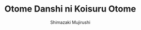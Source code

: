 --- 
slug: "otome-danshi-ni-koisuru-otome"
title: "Otome Danshi ni Koisuru Otome"
publishdate: "2018-12-13"
src: "https://365manga.net/manga/otome-danshi-ni-koisuru-otome"
author: "Shimazaki Mujirushi"
image: "https://data.365manga.net/images/thumbnails/32788-otome-danshi-ni-koisuru-otome.jpg"
tags: ["Comedy","Romance","School life","Shoujo","Shoujo ai"]
chapters: ["Vol.3 Chapter 349: See Ya At School ","Vol.3 Chapter 348: Is This The Starting Line? ","Vol.3 Chapter 347: I'm Sorry ","Vol.3 Chapter 346: Would You... ","Vol.3 Chapter 345: Are You Upset? ","Vol.3 Chapter 344: I Just Couldn't Say It ","Vol.3 Chapter 343: Another Reason ","Vol.3 Chapter 342: Tasting Before Opening ","Vol.3 Chapter 341: New Menu ","Vol.3 Chapter 340: It's A Shame ","Vol.3 Chapter 339: Track And Field Event ","Vol.3 Chapter 338: The Shape Of Love ","Vol.3 Chapter 337: I've Been Thinking Of Saying It ","Vol.3 Chapter 336: Don't Leave ","Vol.3 Chapter 335: Don't Complicate Things ","Vol.3 Chapter 334: What Really Matters ","Chapter 333: In Order To Be Myself ","Chapter 332: Not Always The Case ","Chapter 331: Refute Denial ","Chapter 330: I'm Surprised"," But... ","Chapter 329: Found Out? ","Chapter 328: Handing Out Tissues ","Chapter 327: It's Complicated ","Chapter 326: Lil Crybaby ","Chapter 325: Do You Know Each Other? ","Chapter 324: Playful Devil ","Chapter 323: Enemy In Sight ","Chapter 322: Say It Now! ","Chapter 321: That Strength ","Chapter 320: I Like That Character ","Chapter 319: Alone In The Library ","Chapter 318: Mixed Feelings ","Chapter 317: Comittee Work ","Chapter 316: Changing Classes ","Chapter 315: I Can't Keep Going On Like This ","Chapter 314: Kei"," Yuuki"," And Kei ","Chapter 313: What Was Our Relationship Like Again? ","Chapter 312: What Did You Do Over The Break? ","Chapter 311: New School Year ","Chapter 310: Fighting's No Good ","Chapter 309: I Can’t Let It Go ","Chapter 308: Whether Or Not You Change ","Chapter 307: The One That Changed Her ","Chapter 306: Someone You Must Protect ","Chapter 305: The Changing Me ","Chapter 304: At This Rate ","Chapter 303: Confession ","Chapter 302: Boys' Talk ","Chapter 301: Or At Least Adopt Me ","Chapter 300: Start With Whisking ","Chapter 299: What He Wants To Eat ","Chapter 298: That's Not Food ","Chapter 297: Local News ","Chapter 296: Local News ","Chapter 295: Blockhead ","Chapter 294: Should've Said Something Earlier ","Chapter 293: Did You Forget To Say Something? ","Chapter 292: In The Words Of My Boss ","Chapter 291: We're Just Acquantainces ","Chapter 290: They Did Their Best ","Chapter 289: From Then On ","Chapter 288: Accidental Memories ","Chapter 287: Don't Cry ","Chapter 286: Calm Down ","Chapter 285: Don't Look At Me! ","Chapter 284: Trouble ","Chapter 283: At That Time"," I... ","Chapter 282: One Step Forward ","Chapter 281: That's... ","Chapter 280: That's All ","Chapter 279: Let's Ride The Ferris Wheel ","Chapter 278: About Earlier... ","Chapter 277: Near Miss ","Chapter 276: Pray For Good Luck ","Chapter 275: Can't Remember ","Chapter 274: An Expression I've Never Seen ","Chapter 273: Don't Touch Her ","Chapter 272: Don't Just Get Used To It ","Chapter 271: Harsh Words ","Chapter 270: Cutting ","Chapter 269: Various Expression ","Chapter 268: You're Not Scared? ","Chapter 267: Off In Wonderland...? ","Chapter 266: The Two Going Out ","Chapter 265: Pigeons! ","Chapter 264: The Tormented Brother ","Chapter 263: After That Day ","Chapter 262: He Changed"," Right? ","Chapter 261: The Meddlesome Sister ","Chapter 260: The One Having The Most Fun After All ","Chapter 259: Since I'm Your Bodyguard ","Chapter 258: Nothing Else To Say ","Chapter 257 ","Chapter 256: The Jitters ","Chapter 255: A Popular Spot ","Chapter 254: There's No Rush ","Chapter 253 ","Chapter 252: In Front Of The Park ","Chapter 251: The Plan For The Day After Tomorrow ","Chapter 250: Pointing The Finger Of Suspicion ","Chapter 249: Sharp"," But Dull ","Chapter 248: Was I Wrong? ","Chapter 247: Should I Not Have Said It? ","Chapter 246: Someone To Consult ","Chapter 245: Not In My Skill Set ","Chapter 244: Perhaps... ","Chapter 243: Skirts ","Chapter 242: The Distressed Crossdresser ","Chapter 241: Daydream ","Chapter 240: Spring ","Chapter 240.5: Volume 2: Extra ","Chapter 239: Little By Little"," But Even So... ","Chapter 238: Graduating Students ","Chapter 237: People Out Of Place ","Chapter 236: Plans For Spring Break ","Chapter 235: The Devil's Reaching Hand ","Chapter 234: Nephew ","Chapter 233: We're At School"," Cut It Out ","Chapter 232 ","Chapter 231: Library And Amusement Park ","Chapter 230: Becoming Conscious ","Chapter 229: Letter ","Chapter 228: Something Other Than Yourself ","Chapter 227: Adults Cannot Be Trusted ","Chapter 226: I’m Not Saying I Won’t Go ","Chapter 225: If You're Free ","Chapter 224: Decided Not To Rush Things ","Chapter 223: Rather Than 'love Rival' ","Chapter 222: Sorry About That ","Chapter 221: I Want You As My Wife ","Chapter 220: The Situation At The Fujieda's ","Chapter 219: Next Door ","Chapter 218: A Lovely Boy...? ","Chapter 217: First Time Being Hugged ","Chapter 216: From Now On As Well ","Chapter 215: Since I'll Protect Her ","Chapter 214: A Mother's Intuition ","Chapter 213: Circumstances ","Chapter 212: Just A Hobby ","Chapter 211: Found Out ","Chapter 210: Talk In The Meantime ","Chapter 209: The Size Is A Bit... ","Chapter 208: Mom"," Don't Come ","Chapter 207: That Maid Café ","Chapter 206: Probably A Taboo ","Chapter 205: Your Eyes Aren't Smiling ","Chapter 204: Old Habits Die Hard ","Chapter 203: Even While You're Like This ","Chapter 202: A Real Impact ","Chapter 201: Kei-sensei's Acting Lesson ","Chapter 200 ","Chapter 199: It Won't Be Easy ","Chapter 198 ","Chapter 197 ","Chapter 196 ","Chapter 195: More Importantly"," It Seems Fun ","Chapter 194: White Day Special ","Chapter 193: Pushed Too Hard ","Chapter 192: Can't Say It With This Mood ","Chapter 191: Something Essential Was Left Out ","Chapter 190: Trying My Luck ","Chapter 189: Hug ","Chapter 188: If You're Relieved ","Chapter 187: I Came To See You ","Chapter 186: You ","Chapter 185: I Want To See ","Chapter 184: I Miss You ","Chapter 183: Don't Be Impatient ","Chapter 182: A Very Good Friend ","Chapter 181: Otome Danshi Ni Koisuru Otome ","Chapter 180: Childhood Friends ","Chapter 179: I'm Not Okay ","Chapter 178:  i Didn't Notice ","Chapter 177: At The Nurse's Office ","Chapter 176: One Cup Of Her Smile ","Chapter 175: Conflict ","Chapter 174: Be Quiet In The Library ","Chapter 173: Fear ","Chapter 172: Troublesome People ","Chapter 171: Her True Smile ","Chapter 170 ","Chapter 169: A Cruel Choice ","Chapter 168: The You In The Library ","Chapter 167: Mayu Remembered Her Service Smile ","Chapter 166: Little By Little ","Chapter 165: I Get Confused Sometimes ","Chapter 164: Happy Valentine's ","Chapter 163: ‘twas The Night Before Valentine’s ","Chapter 162: Armed With A Manual ","Chapter 161: Who? ","Chapter 160: It Wasn't Really That Misleading ","Chapter 159 ","Chapter 158 ","Chapter 157 ","Chapter 156 ","Chapter 155 ","Chapter 154 ","Chapter 153 ","Chapter 152 ","Chapter 151 ","Chapter 150 ","Chapter 149 ","Chapter 148 ","Chapter 147 ","Chapter 146 ","Chapter 145 ","Chapter 144 ","Chapter 143 ","Chapter 142 ","Chapter 141 ","Chapter 140 ","Chapter 139 ","Chapter 138 ","Chapter 137 ","Chapter 136 ","Chapter 135 ","Chapter 134 ","Chapter 133 ","Chapter 132 ","Chapter 131: Sudden Proposal ","Chapter 130: Contact Unavailable ","Chapter 129: Something I Can't Say ","Chapter 128: Memories ","Chapter 127: Aware Of Her Own Weaknesses ","Chapter 126 ","Chapter 125 ","Chapter 124.5 ","Chapter 124 ","Vol.2 Chapter 123: Looking Them Both ","Chapter 123.5 ","Chapter 122 ","Chapter 121 ","Chapter 120.5: Volume 1: Extra ","Chapter 120.2 ","Chapter 120.1: Twitter Extras & Art ","Chapter 120 ","Chapter 119 ","Chapter 118: Thank You For Everything. ","Chapter 117: Finished Product ","Chapter 116: Kei's Sweets Cooking Class ","Chapter 115 ","Chapter 114: Putting The Cart Before The Horse ","Chapter 113 ","Chapter 112 ","Chapter 111 ","Chapter 110 ","Chapter 109 ","Chapter 108: Appointment ","Chapter 107: Curious ","Chapter 106: Shooting Yourself In The Foot ","Chapter 105: A Serious Problem ","Chapter 104: If You Put It That Way ","Chapter 103: Let's Go To My House ","Chapter 102: Eavesdrop ","Chapter 101: Asking Kei For A Favor ","Chapter 100 ","Chapter 99 ","Chapter 98 ","Chapter 97.1 ","Chapter 97 ","Chapter 96 ","Chapter 095: Precisely Because It's Him ","Chapter 94 ","Chapter 93 ","Chapter 92 ","Chapter 91 ","Chapter 90 ","Chapter 89 ","Chapter 88 ","Chapter 87 ","Chapter 86 ","Chapter 85 ","Chapter 84 ","Chapter 83 ","Chapter 82 ","Chapter 81 ","Chapter 80 ","Chapter 79 ","Chapter 78 ","Chapter 77 ","Chapter 76 ","Chapter 75 ","Chapter 74 ","Chapter 73 ","Chapter 72 ","Chapter 71 ","Chapter 70 ","Chapter 69 ","Chapter 68 ","Chapter 67 ","Chapter 66 ","Chapter 65 ","Chapter 64 ","Chapter 63 ","Chapter 62: Dressing Up ","Chapter 62.5: Twitter Extra 1 - Tissues ","Chapter 61 ","Chapter 60 ","Chapter 59 ","Chapter 58 ","Chapter 57 ","Chapter 56 ","Chapter 055: Becoming Aware ","Chapter 54: Boy's Talk. (part 1) ","Chapter 53: Boy's Talk. (part 1) ","Chapter 52: Don't Say It! ","Chapter 51: Best Friend's Feelings. (part 2) ","Chapter 50: Best Friend's Feelings. (part 1) ","Chapter 49: Your Smile ","Chapter 48: From The Shadows ","Chapter 47: Is That My Talent(power)? ","Chapter 46: It Moved On Its Own ","Chapter 45: A Maiden's Reactione ","Chapter 44: It's Fine As Long As You're A Girl. ","Chapter 43: Not Ready Yet~! ","Chapter 42: Where Is The Boy? ","Chapter 41: Only An Instant ","Chapter 40: Incursion ","Chapter 39: Professionalism ","Chapter 38: That's Cheating ","Chapter 37: The Path Of Crossdress ","Chapter 36: Crossdressing Applicant ","Chapter 35: Skinship Between Guys ","Chapter 34: Zero Distance. ","Chapter 33: An Unexpected Couple ","Chapter 32: A Secret Love ","Chapter 31: It's Not For Me ","Chapter 30.5: Extra - A Morning On The Train Of A Girl Who Hates Men. ","Chapter 30: Something Important ","Chapter 29: Turmoil ","Chapter 28: Could It Be Those Two Are...? ","Chapter 27: The Root Of The Problem ","Chapter 26: Damsel In Distress ","Chapter 25: Needs Further Consideration ","Chapter 24: I'm Always Watching Over You ","Chapter 23: In Plain Sight ","Chapter 22: Not Good Dealing With Men ","Chapter 21: That Would Be The Case ","Chapter 20: Bidirectional Problem ","Chapter 19: The Love In Her Eyes ","Chapter 18: Healing Power ","Chapter 17: The Strenght Of A Man ","Chapter 16: Centre Of Attention ","Chapter 15: First Day As A Bodyguard ","Chapter 14: We're Both Weird After All ","Chapter 13: As A Man ","Chapter 12: Completely Forgotten ","Chapter 11: Good Manners"," Good Friends ","Chapter 10: Your Name. ","Chapter 9: Just The Two Of Us ","Chapter 8: A Liberal Manager ","Chapter 7: A Cute Person ","Chapter 6: A Hurdle Too High ","Chapter 5: My First Love ","Chapter 4: A Man ","Chapter 3 ","Chapter 2 ","Chapter 1 ","Oneshot ","Chapter 0.2: V2 : One Shot - A Morning On The Train Of A Girl Who Hates Men."]
chapterlinks: ["https://365manga.net/otome-danshi-ni-koisuru-otome/chapter-349.html","https://365manga.net/otome-danshi-ni-koisuru-otome/chapter-348.html","https://365manga.net/otome-danshi-ni-koisuru-otome/chapter-347.html","https://365manga.net/otome-danshi-ni-koisuru-otome/chapter-346.html","https://365manga.net/otome-danshi-ni-koisuru-otome/chapter-345.html","https://365manga.net/otome-danshi-ni-koisuru-otome/chapter-344.html","https://365manga.net/otome-danshi-ni-koisuru-otome/chapter-343.html","https://365manga.net/otome-danshi-ni-koisuru-otome/chapter-342.html","https://365manga.net/otome-danshi-ni-koisuru-otome/chapter-341.html","https://365manga.net/otome-danshi-ni-koisuru-otome/chapter-340.html","https://365manga.net/otome-danshi-ni-koisuru-otome/chapter-339.html","https://365manga.net/otome-danshi-ni-koisuru-otome/chapter-338.html","https://365manga.net/otome-danshi-ni-koisuru-otome/chapter-337.html","https://365manga.net/otome-danshi-ni-koisuru-otome/chapter-336.html","https://365manga.net/otome-danshi-ni-koisuru-otome/chapter-335.html","https://365manga.net/otome-danshi-ni-koisuru-otome/chapter-334.html","https://365manga.net/otome-danshi-ni-koisuru-otome/chapter-333.html","https://365manga.net/otome-danshi-ni-koisuru-otome/chapter-332.html","https://365manga.net/otome-danshi-ni-koisuru-otome/chapter-331.html","https://365manga.net/otome-danshi-ni-koisuru-otome/chapter-330.html","https://365manga.net/otome-danshi-ni-koisuru-otome/chapter-329.html","https://365manga.net/otome-danshi-ni-koisuru-otome/chapter-328.html","https://365manga.net/otome-danshi-ni-koisuru-otome/chapter-327.html","https://365manga.net/otome-danshi-ni-koisuru-otome/chapter-326.html","https://365manga.net/otome-danshi-ni-koisuru-otome/chapter-325.html","https://365manga.net/otome-danshi-ni-koisuru-otome/chapter-324.html","https://365manga.net/otome-danshi-ni-koisuru-otome/chapter-323.html","https://365manga.net/otome-danshi-ni-koisuru-otome/chapter-322.html","https://365manga.net/otome-danshi-ni-koisuru-otome/chapter-321.html","https://365manga.net/otome-danshi-ni-koisuru-otome/chapter-320.html","https://365manga.net/otome-danshi-ni-koisuru-otome/chapter-319.html","https://365manga.net/otome-danshi-ni-koisuru-otome/chapter-318.html","https://365manga.net/otome-danshi-ni-koisuru-otome/chapter-317.html","https://365manga.net/otome-danshi-ni-koisuru-otome/chapter-316.html","https://365manga.net/otome-danshi-ni-koisuru-otome/chapter-315.html","https://365manga.net/otome-danshi-ni-koisuru-otome/chapter-314.html","https://365manga.net/otome-danshi-ni-koisuru-otome/chapter-313.html","https://365manga.net/otome-danshi-ni-koisuru-otome/chapter-312.html","https://365manga.net/otome-danshi-ni-koisuru-otome/chapter-311.html","https://365manga.net/otome-danshi-ni-koisuru-otome/chapter-310.html","https://365manga.net/otome-danshi-ni-koisuru-otome/chapter-309.html","https://365manga.net/otome-danshi-ni-koisuru-otome/chapter-308.html","https://365manga.net/otome-danshi-ni-koisuru-otome/chapter-307.html","https://365manga.net/otome-danshi-ni-koisuru-otome/chapter-306.html","https://365manga.net/otome-danshi-ni-koisuru-otome/chapter-305.html","https://365manga.net/otome-danshi-ni-koisuru-otome/chapter-304.html","https://365manga.net/otome-danshi-ni-koisuru-otome/chapter-303.html","https://365manga.net/otome-danshi-ni-koisuru-otome/chapter-302.html","https://365manga.net/otome-danshi-ni-koisuru-otome/chapter-301.html","https://365manga.net/otome-danshi-ni-koisuru-otome/chapter-300.html","https://365manga.net/otome-danshi-ni-koisuru-otome/chapter-299.html","https://365manga.net/otome-danshi-ni-koisuru-otome/chapter-298.html","https://365manga.net/otome-danshi-ni-koisuru-otome/chapter-297.html","https://365manga.net/otome-danshi-ni-koisuru-otome/chapter-296.html","https://365manga.net/otome-danshi-ni-koisuru-otome/chapter-295.html","https://365manga.net/otome-danshi-ni-koisuru-otome/chapter-294.html","https://365manga.net/otome-danshi-ni-koisuru-otome/chapter-293.html","https://365manga.net/otome-danshi-ni-koisuru-otome/chapter-292.html","https://365manga.net/otome-danshi-ni-koisuru-otome/chapter-291.html","https://365manga.net/otome-danshi-ni-koisuru-otome/chapter-290.html","https://365manga.net/otome-danshi-ni-koisuru-otome/chapter-289.html","https://365manga.net/otome-danshi-ni-koisuru-otome/chapter-288.html","https://365manga.net/otome-danshi-ni-koisuru-otome/chapter-287.html","https://365manga.net/otome-danshi-ni-koisuru-otome/chapter-286.html","https://365manga.net/otome-danshi-ni-koisuru-otome/chapter-285.html","https://365manga.net/otome-danshi-ni-koisuru-otome/chapter-284.html","https://365manga.net/otome-danshi-ni-koisuru-otome/chapter-283.html","https://365manga.net/otome-danshi-ni-koisuru-otome/chapter-282.html","https://365manga.net/otome-danshi-ni-koisuru-otome/chapter-281.html","https://365manga.net/otome-danshi-ni-koisuru-otome/chapter-280.html","https://365manga.net/otome-danshi-ni-koisuru-otome/chapter-279.html","https://365manga.net/otome-danshi-ni-koisuru-otome/chapter-278.html","https://365manga.net/otome-danshi-ni-koisuru-otome/chapter-277.html","https://365manga.net/otome-danshi-ni-koisuru-otome/chapter-276.html","https://365manga.net/otome-danshi-ni-koisuru-otome/chapter-275.html","https://365manga.net/otome-danshi-ni-koisuru-otome/chapter-274.html","https://365manga.net/otome-danshi-ni-koisuru-otome/chapter-273.html","https://365manga.net/otome-danshi-ni-koisuru-otome/chapter-272.html","https://365manga.net/otome-danshi-ni-koisuru-otome/chapter-271.html","https://365manga.net/otome-danshi-ni-koisuru-otome/chapter-270.html","https://365manga.net/otome-danshi-ni-koisuru-otome/chapter-269.html","https://365manga.net/otome-danshi-ni-koisuru-otome/chapter-268.html","https://365manga.net/otome-danshi-ni-koisuru-otome/chapter-267.html","https://365manga.net/otome-danshi-ni-koisuru-otome/chapter-266.html","https://365manga.net/otome-danshi-ni-koisuru-otome/chapter-265.html","https://365manga.net/otome-danshi-ni-koisuru-otome/chapter-264.html","https://365manga.net/otome-danshi-ni-koisuru-otome/chapter-263.html","https://365manga.net/otome-danshi-ni-koisuru-otome/chapter-262.html","https://365manga.net/otome-danshi-ni-koisuru-otome/chapter-261.html","https://365manga.net/otome-danshi-ni-koisuru-otome/chapter-260.html","https://365manga.net/otome-danshi-ni-koisuru-otome/chapter-259.html","https://365manga.net/otome-danshi-ni-koisuru-otome/chapter-258.html","https://365manga.net/otome-danshi-ni-koisuru-otome/chapter-257.html","https://365manga.net/otome-danshi-ni-koisuru-otome/chapter-256.html","https://365manga.net/otome-danshi-ni-koisuru-otome/chapter-255.html","https://365manga.net/otome-danshi-ni-koisuru-otome/chapter-254.html","https://365manga.net/otome-danshi-ni-koisuru-otome/chapter-253.html","https://365manga.net/otome-danshi-ni-koisuru-otome/chapter-252.html","https://365manga.net/otome-danshi-ni-koisuru-otome/chapter-251.html","https://365manga.net/otome-danshi-ni-koisuru-otome/chapter-250.html","https://365manga.net/otome-danshi-ni-koisuru-otome/chapter-249.html","https://365manga.net/otome-danshi-ni-koisuru-otome/chapter-248.html","https://365manga.net/otome-danshi-ni-koisuru-otome/chapter-247.html","https://365manga.net/otome-danshi-ni-koisuru-otome/chapter-246.html","https://365manga.net/otome-danshi-ni-koisuru-otome/chapter-245.html","https://365manga.net/otome-danshi-ni-koisuru-otome/chapter-244.html","https://365manga.net/otome-danshi-ni-koisuru-otome/chapter-243.html","https://365manga.net/otome-danshi-ni-koisuru-otome/chapter-242.html","https://365manga.net/otome-danshi-ni-koisuru-otome/chapter-241.html","https://365manga.net/otome-danshi-ni-koisuru-otome/chapter-240.html","https://365manga.net/otome-danshi-ni-koisuru-otome/chapter-240-5.html","https://365manga.net/otome-danshi-ni-koisuru-otome/chapter-239.html","https://365manga.net/otome-danshi-ni-koisuru-otome/chapter-238.html","https://365manga.net/otome-danshi-ni-koisuru-otome/chapter-237.html","https://365manga.net/otome-danshi-ni-koisuru-otome/chapter-236.html","https://365manga.net/otome-danshi-ni-koisuru-otome/chapter-235.html","https://365manga.net/otome-danshi-ni-koisuru-otome/chapter-234.html","https://365manga.net/otome-danshi-ni-koisuru-otome/chapter-233.html","https://365manga.net/otome-danshi-ni-koisuru-otome/chapter-232.html","https://365manga.net/otome-danshi-ni-koisuru-otome/chapter-231.html","https://365manga.net/otome-danshi-ni-koisuru-otome/chapter-230.html","https://365manga.net/otome-danshi-ni-koisuru-otome/chapter-229.html","https://365manga.net/otome-danshi-ni-koisuru-otome/chapter-228.html","https://365manga.net/otome-danshi-ni-koisuru-otome/chapter-227.html","https://365manga.net/otome-danshi-ni-koisuru-otome/chapter-226.html","https://365manga.net/otome-danshi-ni-koisuru-otome/chapter-225.html","https://365manga.net/otome-danshi-ni-koisuru-otome/chapter-224.html","https://365manga.net/otome-danshi-ni-koisuru-otome/chapter-223.html","https://365manga.net/otome-danshi-ni-koisuru-otome/chapter-222.html","https://365manga.net/otome-danshi-ni-koisuru-otome/chapter-221.html","https://365manga.net/otome-danshi-ni-koisuru-otome/chapter-220.html","https://365manga.net/otome-danshi-ni-koisuru-otome/chapter-219.html","https://365manga.net/otome-danshi-ni-koisuru-otome/chapter-218.html","https://365manga.net/otome-danshi-ni-koisuru-otome/chapter-217.html","https://365manga.net/otome-danshi-ni-koisuru-otome/chapter-216.html","https://365manga.net/otome-danshi-ni-koisuru-otome/chapter-215.html","https://365manga.net/otome-danshi-ni-koisuru-otome/chapter-214.html","https://365manga.net/otome-danshi-ni-koisuru-otome/chapter-213.html","https://365manga.net/otome-danshi-ni-koisuru-otome/chapter-212.html","https://365manga.net/otome-danshi-ni-koisuru-otome/chapter-211.html","https://365manga.net/otome-danshi-ni-koisuru-otome/chapter-210.html","https://365manga.net/otome-danshi-ni-koisuru-otome/chapter-209.html","https://365manga.net/otome-danshi-ni-koisuru-otome/chapter-208.html","https://365manga.net/otome-danshi-ni-koisuru-otome/chapter-207.html","https://365manga.net/otome-danshi-ni-koisuru-otome/chapter-206.html","https://365manga.net/otome-danshi-ni-koisuru-otome/chapter-205.html","https://365manga.net/otome-danshi-ni-koisuru-otome/chapter-204.html","https://365manga.net/otome-danshi-ni-koisuru-otome/chapter-203.html","https://365manga.net/otome-danshi-ni-koisuru-otome/chapter-202.html","https://365manga.net/otome-danshi-ni-koisuru-otome/chapter-201.html","https://365manga.net/otome-danshi-ni-koisuru-otome/chapter-200.html","https://365manga.net/otome-danshi-ni-koisuru-otome/chapter-199.html","https://365manga.net/otome-danshi-ni-koisuru-otome/chapter-198.html","https://365manga.net/otome-danshi-ni-koisuru-otome/chapter-197.html","https://365manga.net/otome-danshi-ni-koisuru-otome/chapter-196.html","https://365manga.net/otome-danshi-ni-koisuru-otome/chapter-195.html","https://365manga.net/otome-danshi-ni-koisuru-otome/chapter-194.html","https://365manga.net/otome-danshi-ni-koisuru-otome/chapter-193.html","https://365manga.net/otome-danshi-ni-koisuru-otome/chapter-192.html","https://365manga.net/otome-danshi-ni-koisuru-otome/chapter-191.html","https://365manga.net/otome-danshi-ni-koisuru-otome/chapter-190.html","https://365manga.net/otome-danshi-ni-koisuru-otome/chapter-189.html","https://365manga.net/otome-danshi-ni-koisuru-otome/chapter-188.html","https://365manga.net/otome-danshi-ni-koisuru-otome/chapter-187.html","https://365manga.net/otome-danshi-ni-koisuru-otome/chapter-186.html","https://365manga.net/otome-danshi-ni-koisuru-otome/chapter-185.html","https://365manga.net/otome-danshi-ni-koisuru-otome/chapter-184.html","https://365manga.net/otome-danshi-ni-koisuru-otome/chapter-183.html","https://365manga.net/otome-danshi-ni-koisuru-otome/chapter-182.html","https://365manga.net/otome-danshi-ni-koisuru-otome/chapter-181.html","https://365manga.net/otome-danshi-ni-koisuru-otome/chapter-180.html","https://365manga.net/otome-danshi-ni-koisuru-otome/chapter-179.html","https://365manga.net/otome-danshi-ni-koisuru-otome/chapter-178.html","https://365manga.net/otome-danshi-ni-koisuru-otome/chapter-177.html","https://365manga.net/otome-danshi-ni-koisuru-otome/chapter-176.html","https://365manga.net/otome-danshi-ni-koisuru-otome/chapter-175.html","https://365manga.net/otome-danshi-ni-koisuru-otome/chapter-174.html","https://365manga.net/otome-danshi-ni-koisuru-otome/chapter-173.html","https://365manga.net/otome-danshi-ni-koisuru-otome/chapter-172.html","https://365manga.net/otome-danshi-ni-koisuru-otome/chapter-171.html","https://365manga.net/otome-danshi-ni-koisuru-otome/chapter-170.html","https://365manga.net/otome-danshi-ni-koisuru-otome/chapter-169.html","https://365manga.net/otome-danshi-ni-koisuru-otome/chapter-168.html","https://365manga.net/otome-danshi-ni-koisuru-otome/chapter-167.html","https://365manga.net/otome-danshi-ni-koisuru-otome/chapter-166.html","https://365manga.net/otome-danshi-ni-koisuru-otome/chapter-165.html","https://365manga.net/otome-danshi-ni-koisuru-otome/chapter-164.html","https://365manga.net/otome-danshi-ni-koisuru-otome/chapter-163.html","https://365manga.net/otome-danshi-ni-koisuru-otome/chapter-162.html","https://365manga.net/otome-danshi-ni-koisuru-otome/chapter-161.html","https://365manga.net/otome-danshi-ni-koisuru-otome/chapter-160.html","https://365manga.net/otome-danshi-ni-koisuru-otome/chapter-159.html","https://365manga.net/otome-danshi-ni-koisuru-otome/chapter-158.html","https://365manga.net/otome-danshi-ni-koisuru-otome/chapter-157.html","https://365manga.net/otome-danshi-ni-koisuru-otome/chapter-156.html","https://365manga.net/otome-danshi-ni-koisuru-otome/chapter-155.html","https://365manga.net/otome-danshi-ni-koisuru-otome/chapter-154.html","https://365manga.net/otome-danshi-ni-koisuru-otome/chapter-153.html","https://365manga.net/otome-danshi-ni-koisuru-otome/chapter-152.html","https://365manga.net/otome-danshi-ni-koisuru-otome/chapter-151.html","https://365manga.net/otome-danshi-ni-koisuru-otome/chapter-150.html","https://365manga.net/otome-danshi-ni-koisuru-otome/chapter-149.html","https://365manga.net/otome-danshi-ni-koisuru-otome/chapter-148.html","https://365manga.net/otome-danshi-ni-koisuru-otome/chapter-147.html","https://365manga.net/otome-danshi-ni-koisuru-otome/chapter-146.html","https://365manga.net/otome-danshi-ni-koisuru-otome/chapter-145.html","https://365manga.net/otome-danshi-ni-koisuru-otome/chapter-144.html","https://365manga.net/otome-danshi-ni-koisuru-otome/chapter-143.html","https://365manga.net/otome-danshi-ni-koisuru-otome/chapter-142.html","https://365manga.net/otome-danshi-ni-koisuru-otome/chapter-141.html","https://365manga.net/otome-danshi-ni-koisuru-otome/chapter-140.html","https://365manga.net/otome-danshi-ni-koisuru-otome/chapter-139.html","https://365manga.net/otome-danshi-ni-koisuru-otome/chapter-138.html","https://365manga.net/otome-danshi-ni-koisuru-otome/chapter-137.html","https://365manga.net/otome-danshi-ni-koisuru-otome/chapter-136.html","https://365manga.net/otome-danshi-ni-koisuru-otome/chapter-135.html","https://365manga.net/otome-danshi-ni-koisuru-otome/chapter-134.html","https://365manga.net/otome-danshi-ni-koisuru-otome/chapter-133.html","https://365manga.net/otome-danshi-ni-koisuru-otome/chapter-132.html","https://365manga.net/otome-danshi-ni-koisuru-otome/chapter-131.html","https://365manga.net/otome-danshi-ni-koisuru-otome/chapter-130.html","https://365manga.net/otome-danshi-ni-koisuru-otome/chapter-129.html","https://365manga.net/otome-danshi-ni-koisuru-otome/chapter-128.html","https://365manga.net/otome-danshi-ni-koisuru-otome/chapter-127.html","https://365manga.net/otome-danshi-ni-koisuru-otome/chapter-126.html","https://365manga.net/otome-danshi-ni-koisuru-otome/chapter-125.html","https://365manga.net/otome-danshi-ni-koisuru-otome/chapter-124-5.html","https://365manga.net/otome-danshi-ni-koisuru-otome/chapter-124.html","https://365manga.net/otome-danshi-ni-koisuru-otome/chapter-123.html","https://365manga.net/otome-danshi-ni-koisuru-otome/chapter-123-5.html","https://365manga.net/otome-danshi-ni-koisuru-otome/chapter-122.html","https://365manga.net/otome-danshi-ni-koisuru-otome/chapter-121.html","https://365manga.net/otome-danshi-ni-koisuru-otome/chapter-120-5.html","https://365manga.net/otome-danshi-ni-koisuru-otome/chapter-120-2.html","https://365manga.net/otome-danshi-ni-koisuru-otome/chapter-120-1.html","https://365manga.net/otome-danshi-ni-koisuru-otome/chapter-120.html","https://365manga.net/otome-danshi-ni-koisuru-otome/chapter-119.html","https://365manga.net/otome-danshi-ni-koisuru-otome/chapter-118.html","https://365manga.net/otome-danshi-ni-koisuru-otome/chapter-117.html","https://365manga.net/otome-danshi-ni-koisuru-otome/chapter-116.html","https://365manga.net/otome-danshi-ni-koisuru-otome/chapter-115.html","https://365manga.net/otome-danshi-ni-koisuru-otome/chapter-114.html","https://365manga.net/otome-danshi-ni-koisuru-otome/chapter-113.html","https://365manga.net/otome-danshi-ni-koisuru-otome/chapter-112.html","https://365manga.net/otome-danshi-ni-koisuru-otome/chapter-111.html","https://365manga.net/otome-danshi-ni-koisuru-otome/chapter-110.html","https://365manga.net/otome-danshi-ni-koisuru-otome/chapter-109.html","https://365manga.net/otome-danshi-ni-koisuru-otome/chapter-108.html","https://365manga.net/otome-danshi-ni-koisuru-otome/chapter-107.html","https://365manga.net/otome-danshi-ni-koisuru-otome/chapter-106.html","https://365manga.net/otome-danshi-ni-koisuru-otome/chapter-105.html","https://365manga.net/otome-danshi-ni-koisuru-otome/chapter-104.html","https://365manga.net/otome-danshi-ni-koisuru-otome/chapter-103.html","https://365manga.net/otome-danshi-ni-koisuru-otome/chapter-102.html","https://365manga.net/otome-danshi-ni-koisuru-otome/chapter-101.html","https://365manga.net/otome-danshi-ni-koisuru-otome/chapter-100.html","https://365manga.net/otome-danshi-ni-koisuru-otome/chapter-99.html","https://365manga.net/otome-danshi-ni-koisuru-otome/chapter-98.html","https://365manga.net/otome-danshi-ni-koisuru-otome/chapter-97-1.html","https://365manga.net/otome-danshi-ni-koisuru-otome/chapter-97.html","https://365manga.net/otome-danshi-ni-koisuru-otome/chapter-96.html","https://365manga.net/otome-danshi-ni-koisuru-otome/chapter-095.html","https://365manga.net/otome-danshi-ni-koisuru-otome/chapter-94.html","https://365manga.net/otome-danshi-ni-koisuru-otome/chapter-93.html","https://365manga.net/otome-danshi-ni-koisuru-otome/chapter-92.html","https://365manga.net/otome-danshi-ni-koisuru-otome/chapter-91.html","https://365manga.net/otome-danshi-ni-koisuru-otome/chapter-90.html","https://365manga.net/otome-danshi-ni-koisuru-otome/chapter-89.html","https://365manga.net/otome-danshi-ni-koisuru-otome/chapter-88.html","https://365manga.net/otome-danshi-ni-koisuru-otome/chapter-87.html","https://365manga.net/otome-danshi-ni-koisuru-otome/chapter-86.html","https://365manga.net/otome-danshi-ni-koisuru-otome/chapter-85.html","https://365manga.net/otome-danshi-ni-koisuru-otome/chapter-84.html","https://365manga.net/otome-danshi-ni-koisuru-otome/chapter-83.html","https://365manga.net/otome-danshi-ni-koisuru-otome/chapter-82.html","https://365manga.net/otome-danshi-ni-koisuru-otome/chapter-81.html","https://365manga.net/otome-danshi-ni-koisuru-otome/chapter-80.html","https://365manga.net/otome-danshi-ni-koisuru-otome/chapter-79.html","https://365manga.net/otome-danshi-ni-koisuru-otome/chapter-78.html","https://365manga.net/otome-danshi-ni-koisuru-otome/chapter-77.html","https://365manga.net/otome-danshi-ni-koisuru-otome/chapter-76.html","https://365manga.net/otome-danshi-ni-koisuru-otome/chapter-75.html","https://365manga.net/otome-danshi-ni-koisuru-otome/chapter-74.html","https://365manga.net/otome-danshi-ni-koisuru-otome/chapter-73.html","https://365manga.net/otome-danshi-ni-koisuru-otome/chapter-72.html","https://365manga.net/otome-danshi-ni-koisuru-otome/chapter-71.html","https://365manga.net/otome-danshi-ni-koisuru-otome/chapter-70.html","https://365manga.net/otome-danshi-ni-koisuru-otome/chapter-69.html","https://365manga.net/otome-danshi-ni-koisuru-otome/chapter-68.html","https://365manga.net/otome-danshi-ni-koisuru-otome/chapter-67.html","https://365manga.net/otome-danshi-ni-koisuru-otome/chapter-66.html","https://365manga.net/otome-danshi-ni-koisuru-otome/chapter-65.html","https://365manga.net/otome-danshi-ni-koisuru-otome/chapter-64.html","https://365manga.net/otome-danshi-ni-koisuru-otome/chapter-63.html","https://365manga.net/otome-danshi-ni-koisuru-otome/chapter-62.html","https://365manga.net/otome-danshi-ni-koisuru-otome/chapter-62-5.html","https://365manga.net/otome-danshi-ni-koisuru-otome/chapter-61.html","https://365manga.net/otome-danshi-ni-koisuru-otome/chapter-60.html","https://365manga.net/otome-danshi-ni-koisuru-otome/chapter-59.html","https://365manga.net/otome-danshi-ni-koisuru-otome/chapter-58.html","https://365manga.net/otome-danshi-ni-koisuru-otome/chapter-57.html","https://365manga.net/otome-danshi-ni-koisuru-otome/chapter-56.html","https://365manga.net/otome-danshi-ni-koisuru-otome/chapter-055.html","https://365manga.net/otome-danshi-ni-koisuru-otome/chapter-54.html","https://365manga.net/otome-danshi-ni-koisuru-otome/chapter-53.html","https://365manga.net/otome-danshi-ni-koisuru-otome/chapter-52.html","https://365manga.net/otome-danshi-ni-koisuru-otome/chapter-51.html","https://365manga.net/otome-danshi-ni-koisuru-otome/chapter-50.html","https://365manga.net/otome-danshi-ni-koisuru-otome/chapter-49.html","https://365manga.net/otome-danshi-ni-koisuru-otome/chapter-48.html","https://365manga.net/otome-danshi-ni-koisuru-otome/chapter-47.html","https://365manga.net/otome-danshi-ni-koisuru-otome/chapter-46.html","https://365manga.net/otome-danshi-ni-koisuru-otome/chapter-45.html","https://365manga.net/otome-danshi-ni-koisuru-otome/chapter-44.html","https://365manga.net/otome-danshi-ni-koisuru-otome/chapter-43.html","https://365manga.net/otome-danshi-ni-koisuru-otome/chapter-42.html","https://365manga.net/otome-danshi-ni-koisuru-otome/chapter-41.html","https://365manga.net/otome-danshi-ni-koisuru-otome/chapter-40.html","https://365manga.net/otome-danshi-ni-koisuru-otome/chapter-39.html","https://365manga.net/otome-danshi-ni-koisuru-otome/chapter-38.html","https://365manga.net/otome-danshi-ni-koisuru-otome/chapter-37.html","https://365manga.net/otome-danshi-ni-koisuru-otome/chapter-36.html","https://365manga.net/otome-danshi-ni-koisuru-otome/chapter-35.html","https://365manga.net/otome-danshi-ni-koisuru-otome/chapter-34.html","https://365manga.net/otome-danshi-ni-koisuru-otome/chapter-33.html","https://365manga.net/otome-danshi-ni-koisuru-otome/chapter-32.html","https://365manga.net/otome-danshi-ni-koisuru-otome/chapter-31.html","https://365manga.net/otome-danshi-ni-koisuru-otome/chapter-30-5.html","https://365manga.net/otome-danshi-ni-koisuru-otome/chapter-30.html","https://365manga.net/otome-danshi-ni-koisuru-otome/chapter-29.html","https://365manga.net/otome-danshi-ni-koisuru-otome/chapter-28.html","https://365manga.net/otome-danshi-ni-koisuru-otome/chapter-27.html","https://365manga.net/otome-danshi-ni-koisuru-otome/chapter-26.html","https://365manga.net/otome-danshi-ni-koisuru-otome/chapter-25.html","https://365manga.net/otome-danshi-ni-koisuru-otome/chapter-24.html","https://365manga.net/otome-danshi-ni-koisuru-otome/chapter-23.html","https://365manga.net/otome-danshi-ni-koisuru-otome/chapter-22.html","https://365manga.net/otome-danshi-ni-koisuru-otome/chapter-21.html","https://365manga.net/otome-danshi-ni-koisuru-otome/chapter-20.html","https://365manga.net/otome-danshi-ni-koisuru-otome/chapter-19.html","https://365manga.net/otome-danshi-ni-koisuru-otome/chapter-18.html","https://365manga.net/otome-danshi-ni-koisuru-otome/chapter-17.html","https://365manga.net/otome-danshi-ni-koisuru-otome/chapter-16.html","https://365manga.net/otome-danshi-ni-koisuru-otome/chapter-15.html","https://365manga.net/otome-danshi-ni-koisuru-otome/chapter-14.html","https://365manga.net/otome-danshi-ni-koisuru-otome/chapter-13.html","https://365manga.net/otome-danshi-ni-koisuru-otome/chapter-12.html","https://365manga.net/otome-danshi-ni-koisuru-otome/chapter-11.html","https://365manga.net/otome-danshi-ni-koisuru-otome/chapter-10.html","https://365manga.net/otome-danshi-ni-koisuru-otome/chapter-9.html","https://365manga.net/otome-danshi-ni-koisuru-otome/chapter-8.html","https://365manga.net/otome-danshi-ni-koisuru-otome/chapter-7.html","https://365manga.net/otome-danshi-ni-koisuru-otome/chapter-6.html","https://365manga.net/otome-danshi-ni-koisuru-otome/chapter-5.html","https://365manga.net/otome-danshi-ni-koisuru-otome/chapter-4.html","https://365manga.net/otome-danshi-ni-koisuru-otome/chapter-3.html","https://365manga.net/otome-danshi-ni-koisuru-otome/chapter-2.html","https://365manga.net/otome-danshi-ni-koisuru-otome/chapter-1.html","https://365manga.net/otome-danshi-ni-koisuru-otome/chapter-0.html","https://365manga.net/otome-danshi-ni-koisuru-otome/chapter-0-2.html"]
description: "Otome Danshi ni Koisuru Otome manga summary: A 30 episodes short comic by Shimazaki Mujirushi Mizuguchi Mayu, a girl who hates men, fell in love at first sight with a... 'man-in-drag'!? Does she likes 'girls'? Or does she likes 'boys'? Find out in this heart throbbing pure love comedy! (from twi4)"
---